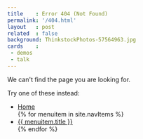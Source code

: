 ```yaml
---
title    : Error 404 (Not Found)
permalink: '/404.html'
layout   : post
related  : false
background: ThinkstockPhotos-57564963.jpg
cards    :
 - demos
 - talk
---
```

We can't find the page you are looking for.

Try one of these instead:

<ul>
  <li><a href="{{ "/" | prepend: site.baseurl }}">Home</a></li>
  {% for menuitem in site.navItems %}
    <li><a href="{{ menuitem.url  | prepend: site.baseurl }}">{{ menuitem.title }}</a></li>
  {% endfor %}
</ul>
